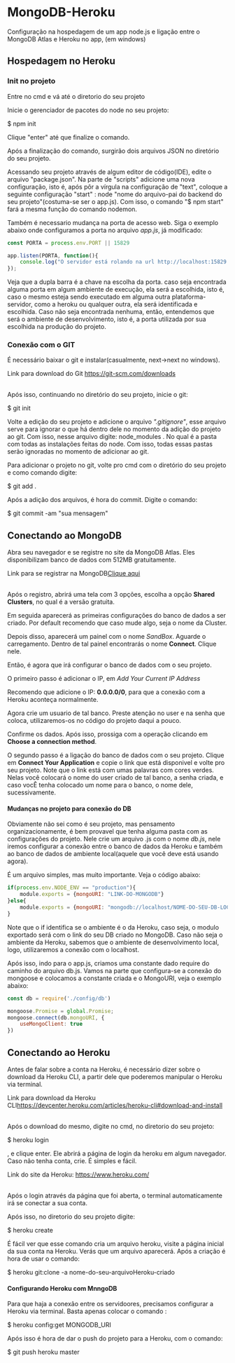 # MongoDB-Heroku
Configuração na hospedagem de um app node.js e ligação entre o MongoDB Atlas e Heroku no app, (em windows)

## Hospedagem no Heroku


### Init no projeto

Entre no cmd e vá até o diretorio do seu projeto

Inicie o gerenciador de pacotes do node no seu projeto:


$ npm init


Clique "enter" até que finalize o comando.

Após a finalização do comando, surgirão dois arquivos JSON no diretório do seu projeto.

Acessando seu projeto através de algum editor de código(IDE), edite o arquivo "package.json". Na parte de "scripts" adicione uma nova configuração, isto é, após pôr a vírgula na configuração de "text", coloque a seguinte configuração "start" : node "nome do arquivo-pai do backend do seu projeto"(costuma-se ser o app.js). Com isso, o comando "$ npm start" fará a mesma função do comando nodemon.

Também é necessario  mudança na porta de acesso web. Siga o exemplo abaixo onde configuramos a porta no arquivo <i>app.js</i>, já modificado:

```javascript
const PORTA = process.env.PORT || 15829

app.listen(PORTA, function(){
    console.log("O servidor está rolando na url http://localhost:15829!")
});
```

Veja que a dupla barra é a chave na escolha da porta. caso seja encontrada alguma porta em algum ambiente de execução, ela será a escolhida, isto é, caso o mesmo esteja sendo executado em alguma outra plataforma-servidor, como a heroku ou qualquer outra, ela será identificada e escolhida. Caso não seja encontrada nenhuma, então, entendemos que será o ambiente de desenvolvimento, isto é, a porta utilizada por sua escolhida na produção do projeto.

### Conexão com o GIT

É necessário baixar o git e instalar(casualmente, next->next no windows).


<div> Link para download do Git <a href = "https://git-scm.com/downloads">https://git-scm.com/downloads<a></div><br>


Após isso, continuando no diretório do seu projeto, inicie o git:


$ git init


Volte a edição do seu projeto e adicione o arquivo <i>".gitignore"</i>, esse arquivo serve para ignorar o que há dentro dele no momento da adição do projeto ao git. Com isso, nesse arquivo digite: node_modules . No qual é a pasta com todas as instalações feitas do node. Com isso, todas essas pastas serão ignoradas no momento de adicionar ao git.

Para adicionar o projeto no git, volte pro cmd com o diretório do seu projeto e como comando digite:


$ git add .


Após a adição dos arquivos, é hora do commit. Digite o comando:


$ git commit -am "sua mensagem"
<br>

## Conectando ao MongoDB

Abra seu navegador e se registre no site da MongoDB Atlas. Eles disponibilizam banco de dados com 512MB gratuitamente.

<div>Link para se registrar na MongoDB<a href="https://www.mongodb.com/atlas-signup-from-mlab?utm_source=mlab.com&utm_medium=referral&utm_campaign=mlab%20signup&utm_content=blue%20sign%20up%20button">Clique aqui</a></div><br>

Após o registro, abrirá uma tela com 3 opções, escolha a opção <b>Shared Clusters</b>, no qual é a versão gratuita.

Em seguida aparecerá as primeiras configurações do banco de dados a ser criado. Por default recomendo que caso mude algo, seja o nome da Cluster.

Depois disso, aparecerá um painel com o nome <i>SandBox</i>. Aguarde o carregamento. Dentro de tal painel encontrarás o nome <b>Connect</b>. Clique nele.

Então, é agora que irá configurar o banco de dados com o seu projeto.

O primeiro passo é adicionar o IP, em <i>Add Your Current IP Address</i>

Recomendo que adicione o IP: <b>0.0.0.0/0</b>, para que a conexão com a Heroku aconteça normalmente.

Agora crie um usuario de tal banco. Preste atenção no user e na senha que coloca, utilizaremos-os no código do projeto daqui a pouco.
<br>

Confirme os dados. Após isso, prossiga com a operação clicando em <b>Choose a connection method</b>.

O segundo passo é a ligação do banco de dados com o seu projeto. Clique em <b>Connect Your Application</b> e copie o link que está disponivel e volte pro seu projeto.
Note que o link está com umas palavras com cores verdes. Nelas você colocará o nome do user criado de tal banco, a senha criada, e caso vocÊ tenha colocado um nome para o banco, o nome dele, sucessivamente.


#### Mudanças no projeto para conexão do DB

Obviamente não sei como é seu projeto, mas pensamento organizacionamente, é bem provavel que tenha alguma pasta com as configurações do projeto. Nele crie um arquivo .js com o nome <i>db.js</i>, nele iremos configurar a conexão entre o banco de dados da Heroku e também ao banco de dados de ambiente local(aquele que você deve está usando agora).

É um arquivo simples, mas muito importante. Veja o código abaixo:

```javascript
if(process.env.NODE_ENV == "production"){
    module.exports = {mongoURI: "LINK-DO-MONGODB"}
}else{
    module.exports = {mongoURI: "mongodb://localhost/NOME-DO-SEU-DB-LOCAL"}
}
```

Note que o if identifica se o ambiente é o da Heroku, caso seja, o modulo exportado será com o link do seu DB criado no MongoDB. Caso não seja o ambiente da Heroku, sabemos que o ambiente de desenvolvimento local, logo, utilizaremos a conexão com o localhost.

Após isso, indo para o app.js, criamos uma constante dado require do caminho do arquivo db.js. Vamos na parte que configura-se a conexão do mongoose e colocamos a constante criada e o MongoURI, veja o exemplo abaixo:

```javascript
const db = require('./config/db')

mongoose.Promise = global.Promise;
mongoose.connect(db.mongoURI, {
    useMongoClient: true
})
```

## Conectando ao Heroku

Antes de falar sobre a conta na Heroku, é necessário dizer sobre o download da Heroku CLI, a partir dele que poderemos manipular o Heroku via terminal.

<div>Link para download da Heroku CLI<a href="https://devcenter.heroku.com/articles/heroku-cli#download-and-install">https://devcenter.heroku.com/articles/heroku-cli#download-and-install</a></div>
<br>

Após o download do mesmo, digite no cmd, no diretorio do seu projeto:

$ heroku login
<br>

, e clique enter. Ele abrirá a página de login da heroku em algum navegador. Caso não tenha conta, crie. É simples e fácil.

<div>Link do site da Heroku: <a href="https://www.heroku.com/">https://www.heroku.com/</a></div><br>


Após o login através da página que foi aberta, o terminal automaticamente irá se conectar a sua conta. 

Após isso, no diretorio do seu projeto digite: 

$ heroku create 
<br>

É fácil ver que esse comando cria um arquivo heroku, visite a página inicial da sua conta na Heroku. Verás que um arquivo aparecerá.
Após a criação é hora de usar o comando:

$ heroku git:clone -a nome-do-seu-arquivoHeroku-criado
<br>

#### Configurando Heroku com MnngoDB 

Para que haja a conexão entre os servidoores, precisamos configurar a Heroku via terminal. Basta apenas colocar o comando :

$ heroku config:get MONGODB_URI
<br>

Após isso é hora de dar o push do projeto para a Heroku, com o comando:

$ git push heroku master
